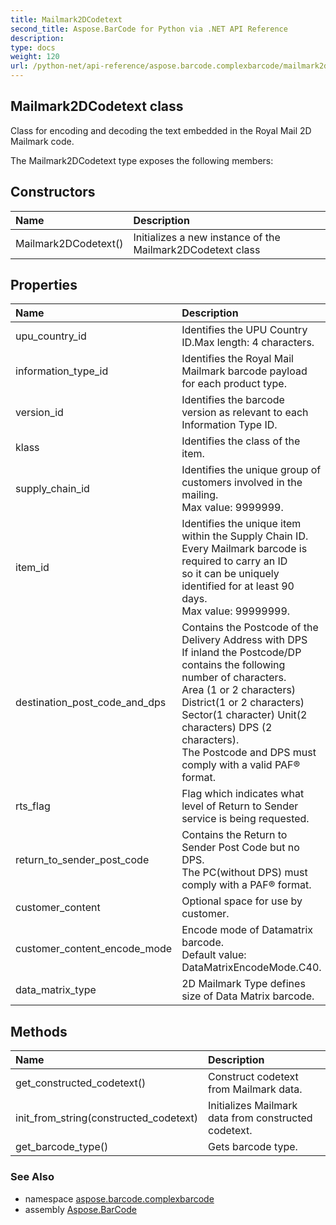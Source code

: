```yaml
---
title: Mailmark2DCodetext
second_title: Aspose.BarCode for Python via .NET API Reference
description: 
type: docs
weight: 120
url: /python-net/api-reference/aspose.barcode.complexbarcode/mailmark2dcodetext/
---
```


## Mailmark2DCodetext class

Class for encoding and decoding the text embedded in the Royal Mail 2D Mailmark code.

The Mailmark2DCodetext type exposes the following members:
## Constructors
| Name | Description |
| :- | :- |
|Mailmark2DCodetext()|Initializes a new instance of the Mailmark2DCodetext class|
## Properties
| Name | Description |
| :- | :- |
|upu_country_id|Identifies the UPU Country ID.Max length: 4 characters.|
|information_type_id|Identifies the Royal Mail Mailmark barcode payload for each product type.|
|version_id|Identifies the  barcode version as relevant to each Information Type ID.|
|klass|Identifies the class of the item.|
|supply_chain_id|Identifies the unique group of customers involved in the mailing.<br/>            Max value: 9999999.|
|item_id|Identifies the unique item within the Supply Chain ID.<br/>            Every Mailmark barcode is required to carry an ID<br/>            so it can be uniquely identified for at least 90 days.<br/>            Max value: 99999999.|
|destination_post_code_and_dps|Contains the Postcode of the Delivery Address with DPS<br/>            If inland the Postcode/DP contains the following number of characters.<br/>            Area (1 or 2 characters) District(1 or 2 characters)<br/>            Sector(1 character) Unit(2 characters) DPS (2 characters).<br/>            The Postcode and DPS must comply with a valid PAF® format.|
|rts_flag|Flag which indicates what level of Return to Sender service is being requested.|
|return_to_sender_post_code|Contains the Return to Sender Post Code but no DPS.<br/>            The PC(without DPS) must comply with a PAF® format.|
|customer_content|Optional space for use by customer.|
|customer_content_encode_mode|Encode mode of Datamatrix barcode.<br/>            Default value: DataMatrixEncodeMode.C40.|
|data_matrix_type|2D Mailmark Type defines size of Data Matrix barcode.|
## Methods
| Name | Description |
| :- | :- |
|get_constructed_codetext()|Construct codetext from Mailmark data.|
|init_from_string(constructed_codetext)|Initializes Mailmark data from constructed codetext.|
|get_barcode_type()|Gets barcode type.|

### See Also

* namespace [aspose.barcode.complexbarcode](/barcode/python-net/api-reference/aspose.barcode.complexbarcode/)
* assembly [Aspose.BarCode](/barcode/python-net/api-reference/)

